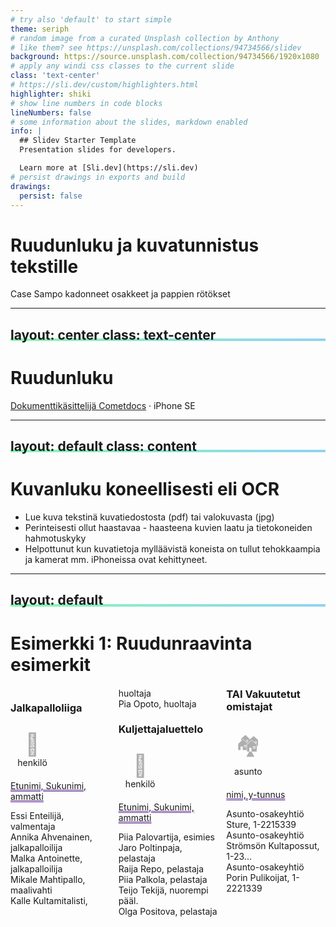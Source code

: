 ```yaml
---
# try also 'default' to start simple
theme: seriph
# random image from a curated Unsplash collection by Anthony
# like them? see https://unsplash.com/collections/94734566/slidev
background: https://source.unsplash.com/collection/94734566/1920x1080
# apply any windi css classes to the current slide
class: 'text-center'
# https://sli.dev/custom/highlighters.html
highlighter: shiki
# show line numbers in code blocks
lineNumbers: false
# some information about the slides, markdown enabled
info: |
  ## Slidev Starter Template
  Presentation slides for developers.

  Learn more at [Sli.dev](https://sli.dev)
# persist drawings in exports and build
drawings:
  persist: false
---
```


# Ruudunluku ja kuvatunnistus tekstille

Case Sampo kadonneet osakkeet ja pappien rötökset

<div class="abs-br m-6 flex gap-2">
  <a href="https://github.com/slidevjs/slidev" target="_blank" alt="GitHub"
    class="text-xl icon-btn opacity-50 !border-none !hover:text-white">
    <carbon-logo-github />
  </a>
</div>

<!--
Olemme esittelemässä ruudunlukusovellusta ja tekstin tunnistamista paperidokumenteista. Matala aloitustaso, paljon esimerkkejä.
-->

---
layout: center
class: text-center
---

# Ruudunluku

[Dokumenttikäsittelijä Cometdocs](cometdocs.com) · iPhone SE

<!--
1. IMPORTANT: Log in to Your Session 20 Minutes Before It Starts for Tech Check.
2. Be as Concrete and Practical as Possible
This is a training conference, and we need you to be as practical as possible. Your colleagues should leave your session having learned how to better investigate a story or use a new tool or technique. Your talk should focus on useful methods and strategies, with practical examples.
Do not use a lot of time talking about your story or yourself.
The biggest complaint we get on attendee surveys is that speakers talked about themselves instead of how they did their work.
Most sessions are 75 minutes long, and most speakers will have 10 to 15 minutes to speak. Your moderator will be in touch to discuss your presentation.
3. Talk About the Methods Used in Your Work:
If talking about a story, explain what kinds of sources you used. How did you find them?
What kind of data or documents did you use? How did you get them?
What was the breakthrough in investigating your story?
Did you work in a team or by yourself? If a team, how did you collaborate?
How did you solve your toughest challenges? How did you deal with security?
How did you produce, present and roll out the story for maximum impact?
What would you recommend to other journalists doing a similar project?
4. Speak Clearly, Use Slides and Media
Many in the audience speak English as a second language, so please speak clearly. Please also note that some sessions are being translated, and it is very important that our interpreters can hear you as clearly as possible. It’s also helpful to illustrate your key points with media such as photos and videos in a PDF, Powerpoint or similar presentation. Do not read your presentation. We prepared some PowerPoint templates which you can download and adapt for your own presentation.
5. Be Aware: Sessions Will Be Recorded and “On the Record”
This is a conference of journalists and what you say may be quoted and tweeted. All sessions except networking ones will be recorded and accessible for attendees on the Pathable platform exclusively for 6 months. After that time, the recordings will be uploaded to GIJN’s YouTube channel and available to the public.
6. Tipsheets & Presentations
It’s very helpful for the audience if you prepare a tipsheet. The most popular tipsheets are those that provide specific details: documents and data to get, websites to use, relevant stories and sources. You can download and use our tipsheet template to create your own.
-->

---
layout: default
class: content
---

# Kuvanluku koneellisesti eli OCR

- Lue kuva tekstinä kuvatiedostosta (pdf) tai valokuvasta (jpg)
- Perinteisesti ollut haastavaa - haasteena kuvien laatu ja tietokoneiden hahmotuskyky
- Helpottunut kun kuvatietoja mylläävistä koneista on tullut tehokkaampia ja kamerat mm. iPhoneissa ovat kehittyneet.

---
layout: default
---

# Esimerkki 1: Ruudunraavinta esimerkit

<div class="container mx-auto">
  <div class="cols">
  <h3>Jalkapalloliiga</h3>
  <div class="grid">
    <a class="item" href="" style="--hue: 200deg"><span class="icon base" id="blur0" aria-hidden="true">📄</span><span class="icon base" aria-hidden="true">📄</span><span class="icon midl" aria-hidden="true" style="background-image: -moz-element(#blur0)">📄</span><span class="icon grey" aria-hidden="true">📄</span>henkilö</a>
  </div>
  <p class="otsake">Etunimi, Sukunimi, ammatti 
  </p><p> Essi Enteilijä, valmentaja <br>
    Annika Ahvenainen, jalkapalloilija <br>
    Malka Antoinette, jalkapalloilija <br>
    Mikale Mahtipallo, maalivahti <br>
    Kalle Kultamitalisti, huoltaja <br>
    Pia Opoto, huoltaja
  </p>
  <h3>Kuljettajaluettelo</h3>
  <div class="grid">
    <a class="item" href="" style="--hue: 0deg"><span class="icon base" id="blur0" aria-hidden="true">🚒</span><span class="icon base" aria-hidden="true">🚒</span><span class="icon midl" aria-hidden="true" style="background-image: -moz-element(#blur0)">🚒</span><span class="icon grey" aria-hidden="true">🚒</span>henkilö</a>
  </div>
  <p class="otsake">Etunimi, Sukunimi, ammatti</p>
  <p>Piia Palovartija, esimies <br>
    Jaro Poltinpaja, pelastaja <br>
    Raija Repo, pelastaja <br>
    Piia Palkola, pelastaja <br>
    Teijo Tekijä, nuorempi pääl. <br>
    Olga Positova, pelastaja <br>
  </p> 
  <h3>TAI Vakuutetut omistajat</h3>
  <div class="grid">
    <a class="item" href="" style="--hue: 64deg"><span class="icon base" id="blur0" aria-hidden="true">🏘</span><span  class="icon base" aria-hidden="true">🏘</span><span class="icon midl" aria-hidden="true" style="background-image: -moz-element(#blur0)">🏘</span><span class="icon grey" aria-hidden="true">🏘</span>asunto</a>
  </div>
  <p class="otsake">nimi, y-tunnus</p>
  <p>Asunto-osakeyhtiö Sture, 1-2215339<br>
  Asunto-osakeyhtiö Strömsön Kultapossut, 1-23... <br>
  Asunto-osakeyhtiö Porin Pulikoijat, 1-2221339 <br>
  </p>
  </div>
</div> 
<v-click>
<div class="abs-br m-6 flex">
  <div>
      <p contenteditable="true"> Asunto-osakeyhtiö Turku kultakerho, 1-2345678 <br>
  Asunto-osakeyhtiö Kulta Vuolija, 23456-345<br></p>
  </div>
</div>
</v-click>

<style>
  .cols {
    max-width: 1100px;
    margin: 20px auto;
    column-count: 3;
    overflow:  auto;
    height:  100%;
  }
  .otsake {
    text-decoration: underline rebeccapurple double;
  }
  .grid a {
    padding: 0.75em 0 0.375em;
    display: grid;
    text-decoration: none;
  }
  
  .item {
    --hl: 0;
    width: 5em;
    color: hsl(var(--hue), calc(var(--hl)*100%), 65%);
    text-align: center;
    text-decoration: none;
    transition: color 0.3s;
  }
  .item:focus {
    outline: none;
  }
  .item:hover, .item:focus {
    --hl: 1 ;
  }

  .icon {
    grid-area: 1/1;
    place-self: center;
    font-size: 2.5em;
  }

  .base {
    z-index: 1;
    transform: translate(calc(var(--hl)*.375em), calc(var(--hl)*-.25em)) rotate(calc(var(--hl)*22.5deg));
    opacity: var(--hl);
    filter: sepia(1) hue-rotate(calc(var(--hue) - 50deg)) saturate(3) blur(var(--r, 0));
    transition: 0.3s;
  }
  .base[id*=blur] {
    --r: 5px;
    position: fixed;
    bottom: 100vh;
  }

  .midl {
    z-index: 2;
    color: transparent;
    backdrop-filter: blur(5px);
    -webkit-mask: linear-gradient(red 0 0) text;
  }
  @supports (background: -moz-element(#hl)) {
    .midl {
      background-color: #fff;
      background-clip: text;
      backdrop-filter: none;
    }
  }

  .grey {
    z-index: 3;
    filter: grayscale(1) opacity(0.35);
  }
    
</style>


---
layout: image-right
image: './SampoPinoScreenshot.jpg'
class: 'content-center'
---
# Case Sampo
- Helsingin Sanomilla on hallussaan iso
nippu paperisia asiakirjoja, joissa on
Sammon osakeyhtiöomistajat vuodelta
1987
- Mutta miten paperille painettu tieto
muuttuu hyödylliseksi hakukoneeksi?


---
layout: default
---
## HS:n hakukoneeksi

HS:n hakukone auttoi löytämään Sammon paperiosaketta omistaneet yhtiöt

<div class="abs-tr m-6 flex gap-2">
  <button class="text-xl icon-btn opacity-50 !border-none !hover:text-white">
    <carbon:edit />
  </button>
  <a class="text-xl icon-btn opacity-50 !border-none !hover:text-white">
    <p>👨‍💻</p>
  </a>
</div>

<style>
h2 {
  background-image: linear-gradient(150deg
    , #84fab0 0%, #8fd3f4 100%);
    background-repeat: no-repeat;
    background-repeat-x: no-repeat;
    background-repeat-y: no-repeat;
    background-size: 100% 0.2em;
    background-position: 0 88%;
}
</style>

---
layout: image
image: './SturenkatuVirallinenLehti.jpg'
---

---
